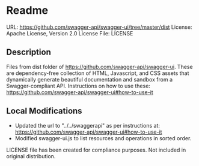# Readme

URL: https://github.com/swagger-api/swagger-ui/tree/master/dist
License: Apache License, Version 2.0
License File: LICENSE

## Description
Files from dist folder of https://github.com/swagger-api/swagger-ui.
These are dependency-free collection of HTML, Javascript, and CSS assets that
dynamically generate beautiful documentation and sandbox from a
Swagger-compliant API.
Instructions on how to use these:
https://github.com/swagger-api/swagger-ui#how-to-use-it

## Local Modifications
- Updated the url to "../../swaggerapi" as per instructions at:
https://github.com/swagger-api/swagger-ui#how-to-use-it
- Modified swagger-ui.js to list resources and operations in sorted order.

LICENSE file has been created for compliance purposes.
Not included in original distribution.
